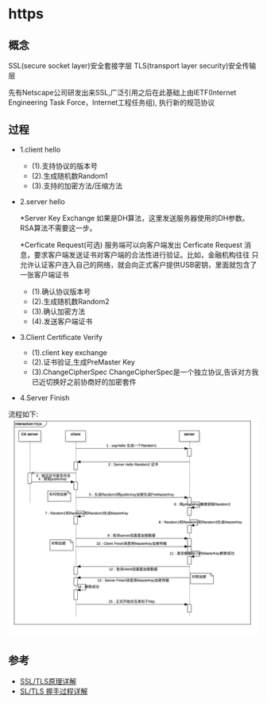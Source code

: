 # https

## 概念
SSL(secure socket layer)安全套接字层
TLS(transport layer security)安全传输层

先有Netscape公司研发出来SSL,广泛引用之后在此基础上由IETF(Internet Engineering Task Force，Internet工程任务组),
执行新的规范协议

## 过程
- 1.client hello
  - (1).支持协议的版本号
  - (2).生成随机数Random1
  - (3).支持的加密方法/压缩方法

- 2.server hello

  *Server Key Exchange
  如果是DH算法，这里发送服务器使用的DH参数。RSA算法不需要这一步。
  
  *Cerficate Request(可选)
    服务端可以向客户端发出 Cerficate Request 消息，要求客户端发送证书对客户端的合法性进行验证。比如，金融机构往往
    只允许认证客户连入自己的网络，就会向正式客户提供USB密钥，里面就包含了一张客户端证书

  - (1).确认协议版本号
  - (2).生成随机数Random2
  - (3).确认加密方法
  - (4).发送客户端证书

- 3.Client Certificate Verify
  - (1).client key exchange
  - (2).证书验证,生成PreMaster Key
  - (3).ChangeCipherSpec
        ChangeCipherSpec是一个独立协议,告诉对方我已近切换好之前协商好的加密套件

- 4.Server Finish

流程如下:
![https.png](../static/img/https.png)

## 参考
- [SSL/TLS原理详解](https://segmentfault.com/a/1190000002554673)
- [SL/TLS 握手过程详解](http://www.jianshu.com/p/7158568e4867)